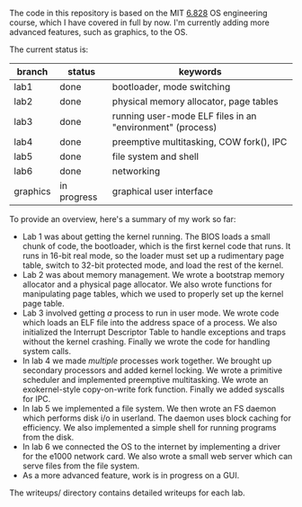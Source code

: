 

The code in this repository is based on the MIT
[6.828](https://pdos.csail.mit.edu/6.828/2016/) OS engineering course, which I
have covered in full by now. I'm currently adding more advanced features, such
as graphics, to the OS.

The current status is:

| branch   | status      | keywords                                                   |
|----------|-------------|------------------------------------------------------------|
| lab1     | done        | bootloader, mode switching                                 |
| lab2     | done        | physical memory allocator, page tables                     |
| lab3     | done        | running user-mode ELF files in an "environment" (process)  |
| lab4     | done        | preemptive multitasking, COW fork(), IPC                   |
| lab5     | done        | file system and shell                                      |
| lab6     | done        | networking                                                 |
| graphics | in progress | graphical user interface                                   |


To provide an overview, here's a summary of my work so far:

- Lab 1 was about getting the kernel running. The BIOS loads a small chunk of
  code, the bootloader, which is the first kernel code that runs. It runs in
  16-bit real mode, so the loader must set up a rudimentary page table, switch
  to 32-bit protected mode, and load the rest of the kernel.
- Lab 2 was about memory management. We wrote a bootstrap memory allocator and
  a physical page allocator. We also wrote functions for manipulating page
  tables, which we used to properly set up the kernel page table.
- Lab 3 involved getting *a* process to run in user mode. We wrote code which
  loads an ELF file into the address space of a process. We also initialized
  the Interrupt Descriptor Table to handle exceptions and traps without the
  kernel crashing. Finally we wrote the code for handling system calls.
- In lab 4 we made *multiple* processes work together. We brought up secondary
  processors and added kernel locking. We wrote a primitive scheduler and
  implemented preemptive multitasking. We wrote an exokernel-style
  copy-on-write fork function. Finally we added syscalls for IPC.
- In lab 5 we implemented a file system. We then wrote an FS daemon which
  performs disk i/o in userland. The daemon uses block caching for efficiency.
  We also implemented a simple shell for running programs from the disk.
- In lab 6 we connected the OS to the internet by implementing a driver for
  the e1000 network card. We also wrote a small web server which can serve
  files from the file system.
- As a more advanced feature, work is in progress on a GUI.

The writeups/ directory contains detailed writeups for each lab.

